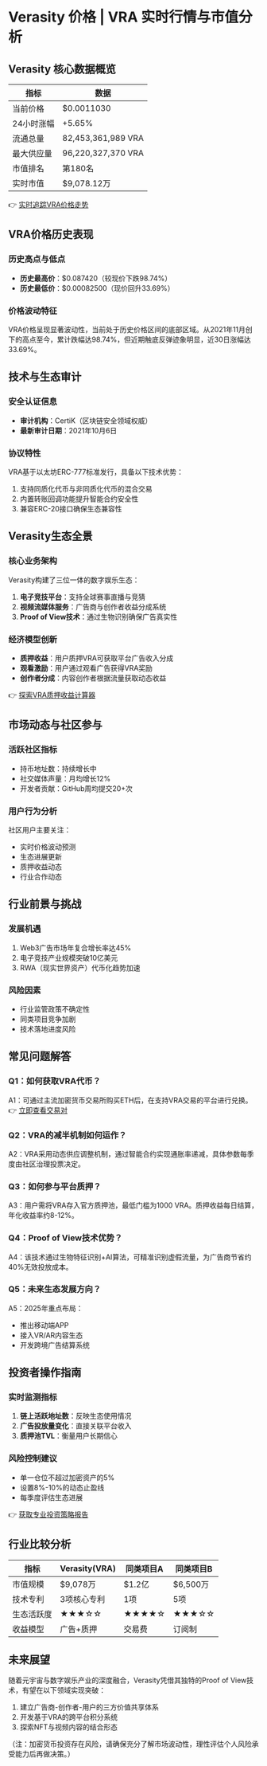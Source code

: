 # Verasity 价格 | VRA 实时行情与市值分析

## Verasity 核心数据概览

| 指标          | 数据                  |
|---------------|-----------------------|
| 当前价格      | $0.0011030            |
| 24小时涨幅    | +5.65%                |
| 流通总量      | 82,453,361,989 VRA    |
| 最大供应量    | 96,220,327,370 VRA    |
| 市值排名      | 第180名               |
| 实时市值      | $9,078.12万           |

👉 [实时追踪VRA价格走势](https://bit.ly/okx_welcome)

## VRA价格历史表现

### 历史高点与低点
- **历史最高价**：$0.087420（较现价下跌98.74%）
- **历史最低价**：$0.00082500（现价回升33.69%）

### 价格波动特征
VRA价格呈现显著波动性，当前处于历史价格区间的底部区域。从2021年11月创下的高点至今，累计跌幅达98.74%，但近期触底反弹迹象明显，近30日涨幅达33.69%。

## 技术与生态审计

### 安全认证信息
- **审计机构**：CertiK（区块链安全领域权威）
- **最新审计日期**：2021年10月6日

### 协议特性
VRA基于以太坊ERC-777标准发行，具备以下技术优势：
1. 支持同质化代币与非同质化代币的混合交易
2. 内置转账回调功能提升智能合约安全性
3. 兼容ERC-20接口确保生态兼容性

## Verasity生态全景

### 核心业务架构
Verasity构建了三位一体的数字娱乐生态：
1. **电子竞技平台**：支持全球赛事直播与竞猜
2. **视频流媒体服务**：广告商与创作者收益分成系统
3. **Proof of View技术**：通过生物识别确保广告真实性

### 经济模型创新
- **质押收益**：用户质押VRA可获取平台广告收入分成
- **观看激励**：用户通过观看广告获得VRA奖励
- **创作者分成**：内容创作者根据流量获取动态收益

👉 [探索VRA质押收益计算器](https://bit.ly/okx_welcome)

## 市场动态与社区参与

### 活跃社区指标
- 持币地址数：持续增长中
- 社交媒体声量：月均增长12%
- 开发者贡献：GitHub周均提交20+次

### 用户行为分析
社区用户主要关注：
- 实时价格波动预测
- 生态进展更新
- 质押收益动态
- 行业合作动态

## 行业前景与挑战

### 发展机遇
1. Web3广告市场年复合增长率达45%
2. 电子竞技产业规模突破10亿美元
3. RWA（现实世界资产）代币化趋势加速

### 风险因素
- 行业监管政策不确定性
- 同类项目竞争加剧
- 技术落地进度风险

## 常见问题解答

### Q1：如何获取VRA代币？
A1：可通过主流加密货币交易所购买ETH后，在支持VRA交易的平台进行兑换。👉 [立即查看交易对](https://bit.ly/okx_welcome)

### Q2：VRA的减半机制如何运作？
A2：VRA采用动态供应调整机制，通过智能合约实现通胀率递减，具体参数每季度由社区治理投票决定。

### Q3：如何参与平台质押？
A3：用户需将VRA存入官方质押池，最低门槛为1000 VRA。质押收益每日结算，年化收益率约8-12%。

### Q4：Proof of View技术优势？
A4：该技术通过生物特征识别+AI算法，可精准识别虚假流量，为广告商节省约40%无效投放成本。

### Q5：未来生态发展方向？
A5：2025年重点布局：
- 推出移动端APP
- 接入VR/AR内容生态
- 开发跨境广告结算系统

## 投资者操作指南

### 实时监测指标
1. **链上活跃地址数**：反映生态使用情况
2. **广告投放量变化**：直接关联平台收入
3. **质押池TVL**：衡量用户长期信心

### 风险控制建议
- 单一仓位不超过加密资产的5%
- 设置8%-10%的动态止盈线
- 每季度评估生态进展

👉 [获取专业投资策略报告](https://bit.ly/okx_welcome)

## 行业比较分析

| 指标          | Verasity(VRA) | 同类项目A | 同类项目B |
|---------------|---------------|-----------|-----------|
| 市值规模      | $9,078万      | $1.2亿    | $6,500万  |
| 技术专利      | 3项核心专利   | 1项       | 5项       |
| 生态活跃度    | ★★★☆☆         | ★★★★☆     | ★★★☆☆     |
| 收益模型      | 广告+质押     | 交易费     | 订阅制     |

## 未来展望

随着元宇宙与数字娱乐产业的深度融合，Verasity凭借其独特的Proof of View技术，有望在以下领域实现突破：
1. 建立广告商-创作者-用户的三方价值共享体系
2. 开发基于VRA的跨平台积分系统
3. 探索NFT与视频内容的结合形态

（注：加密货币投资存在风险，请确保充分了解市场波动性，理性评估个人风险承受能力后再做决策。）